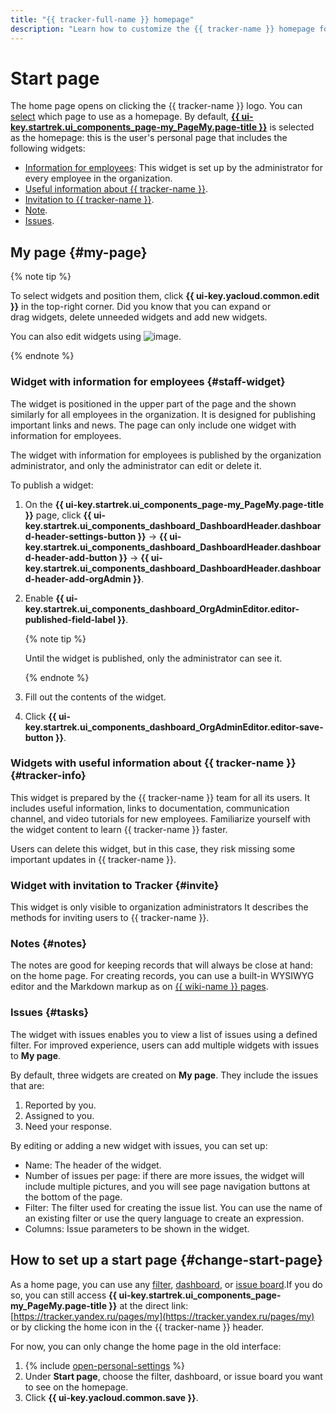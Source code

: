 ```yaml
---
title: "{{ tracker-full-name }} homepage"
description: "Learn how to customize the {{ tracker-name }} homepage for your needs."
---
```


# Start page


The home page opens on clicking the {{ tracker-name }} logo. You can [select](#change-start-page) which page to use as a homepage. By default, [**{{ ui-key.startrek.ui_components_page-my_PageMy.page-title }}**](https://tracker.yandex.ru/pages/my) is selected as the homepage: this is the user's personal page that includes the following widgets:

* [Information for employees](#staff-widget): This widget is set up by the administrator for every employee in the organization.
* [Useful information about {{ tracker-name }}](#tracker-info).
* [Invitation to {{ tracker-name }}](#invite).
* [Note](#notes).
* [Issues](#tasks).

## My page {#my-page}

{% note tip %}

To select widgets and position them, click **{{ ui-key.yacloud.common.edit }}** in the top-right corner. Did you know that you can expand or drag widgets, delete unneeded widgets and add new widgets.

You can also edit widgets using ![image](../../_assets/tracker/dots.png).

{% endnote %}

### Widget with information for employees {#staff-widget}

The widget is positioned in the upper part of the page and the shown similarly for all employees in the organization. It is designed for publishing important links and news. The page can only include one widget with information for employees.

The widget with information for employees is published by the organization administrator, and only the administrator can edit or delete it.

To publish a widget:
1. On the **{{ ui-key.startrek.ui_components_page-my_PageMy.page-title }}** page, click **{{ ui-key.startrek.ui_components_dashboard_DashboardHeader.dashboard-header-settings-button }}** → **{{ ui-key.startrek.ui_components_dashboard_DashboardHeader.dashboard-header-add-button }}** → **{{ ui-key.startrek.ui_components_dashboard_DashboardHeader.dashboard-header-add-orgAdmin }}**.
1. Enable **{{ ui-key.startrek.ui_components_dashboard_OrgAdminEditor.editor-published-field-label }}**.

   {% note tip %}

   Until the widget is published, only the administrator can see it.

   {% endnote %}

1. Fill out the contents of the widget.
1. Click **{{ ui-key.startrek.ui_components_dashboard_OrgAdminEditor.editor-save-button }}**.

### Widgets with useful information about {{ tracker-name }} {#tracker-info}

This widget is prepared by the {{ tracker-name }} team for all its users. It includes useful information, links to documentation, communication channel, and video tutorials for new employees. Familiarize yourself with the widget content to learn {{ tracker-name }} faster.

Users can delete this widget, but in this case, they risk missing some important updates in {{ tracker-name }}.

### Widget with invitation to Tracker {#invite}

This widget is only visible to organization administrators It describes the methods for inviting users to {{ tracker-name }}.

### Notes {#notes}

The notes are good for keeping records that will always be close at hand: on the home page. For creating records, you can use a built-in WYSIWYG editor and the Markdown markup as on [{{ wiki-name }} pages](../../wiki/static-markup).

### Issues {#tasks}

The widget with issues enables you to view a list of issues using a defined filter. For improved experience, users can add multiple widgets with issues to **My page**.

By default, three widgets are created on **My page**. They include the issues that are:
1. Reported by you.
1. Assigned to you.
1. Need your response.

By editing or adding a new widget with issues, you can set up:
* Name: The header of the widget.
* Number of issues per page: if there are more issues, the widget will include multiple pictures, and you will see page navigation buttons at the bottom of the page.
* Filter: The filter used for creating the issue list. You can use the name of an existing filter or use the query language to create an expression.
* Columns: Issue parameters to be shown in the widget.

## How to set up a start page {#change-start-page}



As a home page, you can use any [filter](create-filter.md), [dashboard](dashboard.md), or [issue board](../manager/create-agile-board.md).If you do so, you can still access **{{ ui-key.startrek.ui_components_page-my_PageMy.page-title }}** at the direct link: [https://tracker.yandex.ru/pages/my](https://tracker.yandex.ru/pages/my) or by clicking the home icon in the {{ tracker-name }} header.

For now, you can only change the home page in the old interface:
1. {% include [open-personal-settings](../../_includes/tracker/open-personal-settings.md) %}
1. Under **Start page**, choose the filter, dashboard, or issue board you want to see on the homepage.
1. Click **{{ ui-key.yacloud.common.save }}**.